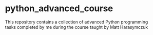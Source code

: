 # python_advanced_course
This repository contains a collection of advanced Python programming tasks completed by me during the course taught by Matt Harasymczuk
